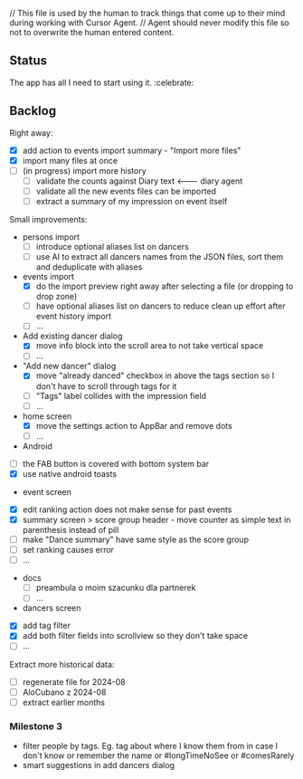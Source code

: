 // This file is used by the human to track things that come up to their mind during working with Cursor Agent.
// Agent should never modify this file so not to overwrite the human entered content.

## Status
The app has all I need to start using it. :celebrate:

## Backlog

Right away:
- [x] add action to events import summary - "Import more files"
- [x] import many files at once
- [ ] (in progress) import more history
  - [ ] validate the counts against Diary text  <--- diary agent
  - [ ] validate all the new events files can be imported
  - [ ] extract a summary of my impression on event itself

Small improvements:
- persons import
  - [ ] introduce optional aliases list on dancers
  - [ ] use AI to extract all dancers names from the JSON files, sort them and deduplicate with aliases
- events import
  - [x] do the import preview right away after selecting a file (or dropping to drop zone)
  - [ ] have optional aliases list on dancers to reduce clean up effort after event history import
  - [ ] ...
- Add existing dancer dialog
  - [x] move info block into the scroll area to not take vertical space
  - [ ] ...
- "Add new dancer" dialog
  - [x] move "already danced" checkbox in above the tags section so I don't have to scroll through tags for it
  - [ ] "Tags" label collides with the impression field
  - [ ] ...
- home screen
  - [x] move the settings action to AppBar and remove dots
  - [ ] ...
-  Android
  - [ ] the FAB button is covered with bottom system bar
  - [x] use native android toasts
-  event screen
  - [x] edit ranking action does not make sense for past events
  - [x] summary screen > score group header - move counter as simple text in parenthesis instead of pill
  - [ ] make "Dance summary" have same style as the score group
  - [ ] set ranking causes error
  - [ ] ...
- docs
  - [ ] preambula o moim szacunku dla partnerek
  - [ ] ...
-  dancers screen
  - [x] add tag filter
  - [x] add both filter fields into scrollview so they don't take space
  - [ ] ...

Extract more historical data:
- [ ] regenerate file for 2024-08
- [ ] AloCubano z 2024-08
- [ ] extract earlier months

### Milestone 3
- filter people by tags. Eg. tag about where I know them from in case I don't know or remember the name or #longTimeNoSee or #comesRarely
- smart suggestions in add dancers dialog
